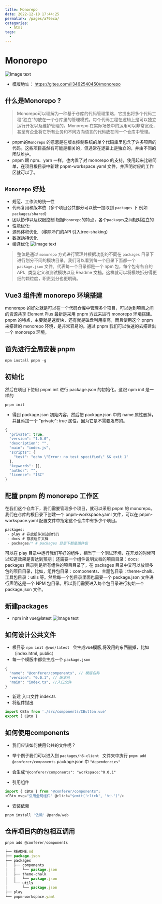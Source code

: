 ```yaml
---
title: Monorepo
date: 2022-12-18 17:44:25
permalink: /pages/a79eca/
categories:
  - html
tags:
  - 
---
```


# Monorepo
![Image text](../assets/imgs/mon3.png)
* 模版地址： https://gitee.com/ll3462540450/monorepo
## 什么是Monorepo ?
>Monorepo可以理解为一种基于仓库的代码管理策略，它提出将多个代码工程“独立”的放在一个仓库里的管理模式。每个代码工程在逻辑上是可以独立运行开发以及维护管理的。Monorepo 在实际场景中的运用可以非常宽泛，甚至有企业将它所有业务和不同方向语言的代码放在同一个仓库中管理。

* pnpm的`Monorepo` 的意思是在版本控制系统的单个代码库里包含了许多项目的代码。这些项目虽然有可能是相关的，但通常在逻辑上是独立的，并由不同的团队维护。
* pnpm 跟 npm、yarn 一样，也内置了对 monorepo 的支持，使用起来比较简单，在项目根目录中新建 pnpm-workspace.yaml 文件，并声明对应的工作区就可以了。
## `Monorepo` 好处
  * 规范、工作流的统一性
  * 代码复用和版本依（多个项目公共部分可以统一提取到 `packages` 下 例如 `packages/shared`）
  * 团队协作以及权限控制 根据`Monorepo`的特点，各个`packages`之间相对独立的
 * 性能优化: 
  * 源码体积优化 （移除冷门的API 引入tree-shaking）
  * 数据劫持优化
  * 编译优化
![Image text](../assets/imgs/mon1.png)
> 整体是通过 `monorepo` 方式进行管理并根据功能的不同在 `packages` 目录下进行划分不同的模块目录。我们可以看到每一个目录下面都一个 `package.json` 文件，代表每一个目录都是一个 npm 包，每个包有各自的 API、类型定义和测试模块以及 Readme 文档。这样就可以将模块拆分得更细的颗粒度，职责划分也更明确。
## Vue3 组件库 monorepo 环境搭建
monorepo 的好处就是可以在一个代码仓库中管理多个项目，可以达到项目之间的资源共享
Element Plus 最新是采用 pnpm 方式来进行 monorepo 环境搭建。pnpm 的特点，主要就是速度快，还有就是磁盘利用率高，而且使用这个 pnpm 来搭建的 monorepo 环境，是非常容易的。通过 pnpm 我们可以快速的去搭建出一个 monorepo 环境。

## 首先进行全局安装 pnpm
```js
npm install pnpm -g
```
## 初始化
然后在项目下使用 pnpm init 进行 package.json 的初始化。这跟 npm init 是一样的
```js
pnpm init
```
* 得到 package.json 初始内容，然后把 package.json 中的 name 属性删掉，并且添加一个 "private": true 属性，因为它是不需要发布的。
```js
{
  "private": true,
  "version": "1.0.0",
  "description": "",
  "main": "index.js",
  "scripts": {
    "test": "echo \"Error: no test specified\" && exit 1"
  },
  "keywords": [],
  "author": "",
  "license": "ISC"
}

```
## 配置 pnpm 的 monorepo 工作区

 在我们这个仓库下，我们需要管理多个项目，就可以采用 pnpm 的 monorepo。我们在仓库的根目录下创建一个 pnpm-workspace.yaml 文件，可以在 pnpm-workspace.yaml 配置文件中指定这个仓库中有多少个项目。
 ```js
 packages:
  - play # 存放组件测试的代码
  - docs # 存放组件文档
  - packages/* # packages 目录下都是组件包
 ```
 可以在 play 目录中运行我们写好的组件，相当于一个测试环境，在开发的时候可以知道效果是否达到预期；还需要一个组件说明文档的项目目录：docs; packages 目录则是所有组件的项目目录了，在 packages 目录中又可以放很多包的项目目录，比如，组件包目录：components、主题包目录：theme-chalk、工具包目录：utils 等。然后每一个包目录里面也需要一个 package.json 文件进行声明这是一个 NPM 包目录。所以我们需要进入每个包目录进行初始一个 package.json 文件。
## 新建packages
* npm init vue@latest
![Image text](../assets/imgs/mon2.png)

## 如何设计公共文件
* 根目录 `npm init @vue/latest ` 会生成vue模版,将没用的东西删掉，比如 （index.html, public）
* 每一个模版中都会生成一个  `package.json`
```js
{
  "name": "@conferer/components", // 模版名称
  "version": "0.0.1", // 版本号
  "main": "index.ts", //入口文件
}
```
* 新建 入口文件 index.ts
* 将组件抛出
```js
import CBtn from './src/components/CButton.vue'
export { CBtn }
```

## 如何使用components
* 我们应该如何使用公共的文件呢？
* 举个例子我们可以进入到 `packages/h5-client ` 文件夹中执行  `pnpm add @conferer/components` package.json 中 `"dependencies"`
* 会生成`"@conferer/components": "workspace:^0.0.1"`

* 引用组件
```js
import { CBtn } from "@conferer/components";
<CBtn msg="引用全局组件" @click="$emit('click', 'hi~')"/>
```
* 安装依赖
```js
pnpm install '依赖' @panda/web
```
## 仓库项目内的包相互调用
```js
pnpm add @conferer/components
```
```js
├── README.md
├── package.json
├── packages
│   ├── components
│   │   └── package.json
│   ├── theme-chalk
│   │   └── package.json
│   └── utils
│       └── package.json
├── play
└── pnpm-workspace.yaml
```